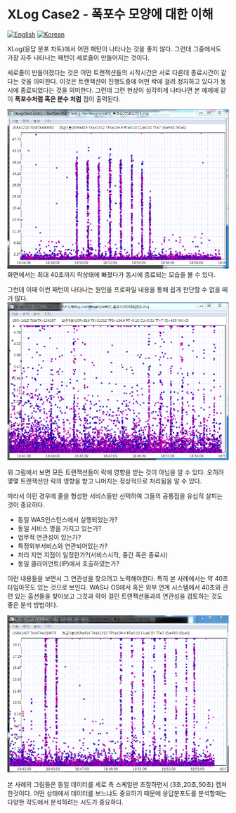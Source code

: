 # XLog Case2 - 폭포수 모양에 대한 이해
[![English](https://img.shields.io/badge/language-English-orange.svg)](XLog-Case2.md) [![Korean](https://img.shields.io/badge/language-Korean-blue.svg)](XLog-Case2_kr.md)

XLog(응답 분포 차트)에서 어떤 패턴이 나타나는 것을 좋지 않다. 
그런데 그중에서도 가장 자주 나타나는 패턴이 세로줄이 만들어지는 것이다. 

세로줄이 만들어졌다는 것은 어떤 트랜잭션들의 시작시간은 서로 다른데 종료시간이 같다는 것을 의미한다.
이것은 트랜잭션이 진행도중에 어떤 락에 걸려 정지하고 있다가
동시에 종료되었다는 것을 의미한다. 그런데 그런 현상이 심각하게 나타나면 
본 예제에 같이  **폭포수처럼 혹은 분수 처럼** 점이 출력된다.

![waterfall-case1](../img/client/waterfall_30sec.png)
화면에서는 최대 40초까지 락상태에 빠졌다가 동시에 종료되는 모습을 볼 수 있다. 

그런데 이때 이런 패턴이 나타나는 원인을 프로파일 내용을 통해 쉽게 판단할 수 없을 때가 많다.
![waterfall-case2](../img/client/waterfall_5sec.png)

위 그림에서 보면 모든 트랜잭션들이 락에 영향을 받는 것이 아님을 알 수 있다.
오히려 몇몇 트랜잭션만 락의 영향을 받고 나머지는 정상적으로 처리됨을 알 수 있다. 

따라서 이런 경우에 줄을 형성한 서비스들만 선택하여 그들의 공통점을 유심히 살피는 것이 중요하다.

* 동일 WAS인스턴스에서 실행되었는가?
* 동일 서비스 명을 가지고 있는가?
* 업무적 연관성이 있는가?
* 특정외부서비스와 연관되어있는가?
* 처리 지연 지점이 일정한가?(서비스시작, 중간 혹은 종료시)
* 동일 클라이언트(IP)에서 호출하였는가?

이런 내용들을 보면서 그 연관성을 찾으려고 노력해야한다. 특히 본 사례에서는 약 40초 타임아웃도 있는 것으로 보인다.
WAS나 OS에서 혹은 외부 연계 시스템에서 40초와 관련 있는 옵션들을 찾아보고 그것과
락이 걸린 트랜잭션들과의 연관성을 검토하는 것도 좋은 분석 방법이다. 

![waterfall-case3](../img/client/waterfall_20sec.png)

본 사례의 그림들은 동일 데이터를 세로 측 스케일만 조절하면서 (3초,20초,50초) 켑쳐한것이다. 
어떤 상태에서 데이터를 보느냐도 중요하기 때문에 응답분포도를 분석할때는 다양한 각도에서 분석하려는 시도가 중요하다.  
